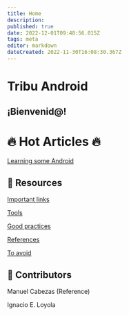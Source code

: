 ```yaml
---
title: Home
description: 
published: true
date: 2022-12-01T09:48:56.015Z
tags: meta
editor: markdown
dateCreated: 2022-11-30T16:08:30.367Z
---
```


# Tribu Android

## ¡Bienvenid@!

# 🔥 Hot Articles 🔥

[Learning some Android](/home/learn-android)

## 🧰 Resources

[Important links](https://www.notion.so/Important-links-96b3b0c7c92843b484d8d4a924623bc9)

[Tools](https://www.notion.so/Tools-3dec0c3abf1b41e2afc971c96a16ff21)

[Good practices](https://www.notion.so/Good-practices-cf5eaeea7f554ba89da23c10b35471b6)

[References](https://www.notion.so/References-96b7db216cd34b9abc000a48b1c7c10d)

[To avoid](https://www.notion.so/To-avoid-13008052bf184d0a82de2a21a69a4884)

## 👥 Contributors

Manuel Cabezas (Reference)

Ignacio E. Loyola